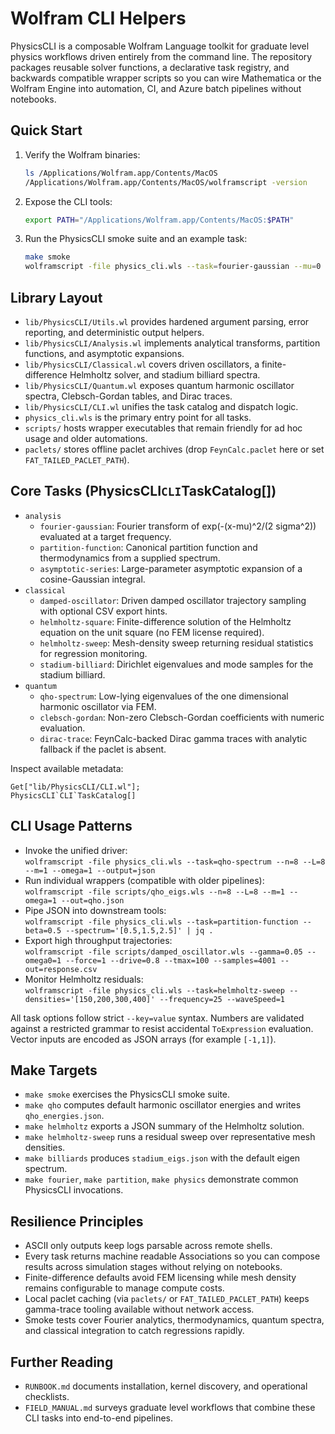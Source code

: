 # Wolfram CLI Helpers

PhysicsCLI is a composable Wolfram Language toolkit for graduate level physics workflows driven entirely from the command line. The repository packages reusable solver functions, a declarative task registry, and backwards compatible wrapper scripts so you can wire Mathematica or the Wolfram Engine into automation, CI, and Azure batch pipelines without notebooks.

## Quick Start

1. Verify the Wolfram binaries:

   ```sh
   ls /Applications/Wolfram.app/Contents/MacOS
   /Applications/Wolfram.app/Contents/MacOS/wolframscript -version
   ```

2. Expose the CLI tools:

   ```sh
   export PATH="/Applications/Wolfram.app/Contents/MacOS:$PATH"
   ```

3. Run the PhysicsCLI smoke suite and an example task:

   ```sh
   make smoke
   wolframscript -file physics_cli.wls --task=fourier-gaussian --mu=0 --sigma=1 --params='[-1,1]' --t=0
   ```

## Library Layout

- `lib/PhysicsCLI/Utils.wl` provides hardened argument parsing, error reporting, and deterministic output helpers.
- `lib/PhysicsCLI/Analysis.wl` implements analytical transforms, partition functions, and asymptotic expansions.
- `lib/PhysicsCLI/Classical.wl` covers driven oscillators, a finite-difference Helmholtz solver, and stadium billiard spectra.
- `lib/PhysicsCLI/Quantum.wl` exposes quantum harmonic oscillator spectra, Clebsch-Gordan tables, and Dirac traces.
- `lib/PhysicsCLI/CLI.wl` unifies the task catalog and dispatch logic.
- `physics_cli.wls` is the primary entry point for all tasks.
- `scripts/` hosts wrapper executables that remain friendly for ad hoc usage and older automations.
- `paclets/` stores offline paclet archives (drop `FeynCalc.paclet` here or set `FAT_TAILED_PACLET_PATH`).

## Core Tasks (PhysicsCLI`CLI`TaskCatalog[])

- `analysis`  
  - `fourier-gaussian`: Fourier transform of exp(-(x-mu)^2/(2 sigma^2)) evaluated at a target frequency.  
  - `partition-function`: Canonical partition function and thermodynamics from a supplied spectrum.  
  - `asymptotic-series`: Large-parameter asymptotic expansion of a cosine-Gaussian integral.
- `classical`  
  - `damped-oscillator`: Driven damped oscillator trajectory sampling with optional CSV export hints.  
  - `helmholtz-square`: Finite-difference solution of the Helmholtz equation on the unit square (no FEM license required).  
  - `helmholtz-sweep`: Mesh-density sweep returning residual statistics for regression monitoring.  
  - `stadium-billiard`: Dirichlet eigenvalues and mode samples for the stadium billiard.
- `quantum`  
  - `qho-spectrum`: Low-lying eigenvalues of the one dimensional harmonic oscillator via FEM.  
  - `clebsch-gordan`: Non-zero Clebsch-Gordan coefficients with numeric evaluation.  
  - `dirac-trace`: FeynCalc-backed Dirac gamma traces with analytic fallback if the paclet is absent.

Inspect available metadata:

```wolfram
Get["lib/PhysicsCLI/CLI.wl"];
PhysicsCLI`CLI`TaskCatalog[]
```

## CLI Usage Patterns

- Invoke the unified driver:  
  `wolframscript -file physics_cli.wls --task=qho-spectrum --n=8 --L=8 --m=1 --omega=1 --output=json`
- Run individual wrappers (compatible with older pipelines):  
  `wolframscript -file scripts/qho_eigs.wls --n=8 --L=8 --m=1 --omega=1 --out=qho.json`
- Pipe JSON into downstream tools:  
  `wolframscript -file physics_cli.wls --task=partition-function --beta=0.5 --spectrum='[0.5,1.5,2.5]' | jq .`
- Export high throughput trajectories:  
  `wolframscript -file scripts/damped_oscillator.wls --gamma=0.05 --omega0=1 --force=1 --drive=0.8 --tmax=100 --samples=4001 --out=response.csv`
- Monitor Helmholtz residuals:  
  `wolframscript -file physics_cli.wls --task=helmholtz-sweep --densities='[150,200,300,400]' --frequency=25 --waveSpeed=1`

All task options follow strict `--key=value` syntax. Numbers are validated against a restricted grammar to resist accidental `ToExpression` evaluation. Vector inputs are encoded as JSON arrays (for example `[-1,1]`).

## Make Targets

- `make smoke` exercises the PhysicsCLI smoke suite.
- `make qho` computes default harmonic oscillator energies and writes `qho_energies.json`.
- `make helmholtz` exports a JSON summary of the Helmholtz solution.
- `make helmholtz-sweep` runs a residual sweep over representative mesh densities.
- `make billiards` produces `stadium_eigs.json` with the default eigen spectrum.
- `make fourier`, `make partition`, `make physics` demonstrate common PhysicsCLI invocations.

## Resilience Principles

- ASCII only outputs keep logs parsable across remote shells.
- Every task returns machine readable Associations so you can compose results across simulation stages without relying on notebooks.
- Finite-difference defaults avoid FEM licensing while mesh density remains configurable to manage compute costs.
- Local paclet caching (via `paclets/` or `FAT_TAILED_PACLET_PATH`) keeps gamma-trace tooling available without network access.
- Smoke tests cover Fourier analytics, thermodynamics, quantum spectra, and classical integration to catch regressions rapidly.

## Further Reading

- `RUNBOOK.md` documents installation, kernel discovery, and operational checklists.
- `FIELD_MANUAL.md` surveys graduate level workflows that combine these CLI tasks into end-to-end pipelines.
